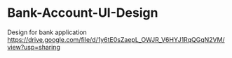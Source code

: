 # Bank-Account-UI-Design
Design for bank application
https://drive.google.com/file/d/1y6tE0sZaepL_OWJR_V6HYJ1RqQGqN2VM/view?usp=sharing
